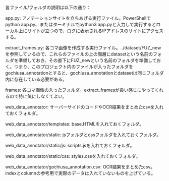 各ファイル/フォルダの説明は以下の通り：

app.py: 
アノテーションサイトを立ちあげる実行ファイル。PowerShellでpython app.py、またはターミナルでpython3 app.pyと入力して実行するとローカル上にサイトが立つので、ログに表示されるIPアドレスのサイトにアクセスする。

extract_frames.py: 
各コマ画像を作成する実行ファイル。../dataset/FUZ_newを参照しているので、これらのファイルの上の階層にdatasetという名前のフォルダを準備しておき、その直下にFUZ_newという名前のフォルダを準備しておく。つまり、このプロジェクト内のファイルが入ったフォルダをgochiusa_annotationとすると、gochiusa_annotationとdatasetは同じフォルダ内に存在している必要がある。

frames: 
各コマ画像の入ったフォルダ。extract_framesが良い感じにやってくれるので特に気にしなくてよい。

web_data_annotator: 
サーバーサイドのコードやOCR結果をまとめたcsvを入れておくフォルダ。

web_data_annotator/templates: 
base.HTMLを入れておくフォルダ。

web_data_annotator/static: 
jsフォルダとcssフォルダを入れておくフォルダ。

web_data_annotator/static/js: 
scripts.jsを入れておくフォルダ。

web_data_annotator/static/css: 
styles.cssを入れておくフォルダ。

web_data_annotator/gochiusa_annotation.csv: 
OCR結果をまとめたcsv。indexとcolumnの参考用で実際のデータは入れていないものを上げている。
